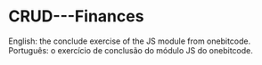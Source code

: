 # CRUD---Finances
English: the conclude exercise of the JS module from onebitcode. Português: o exercício de conclusão do módulo JS do onebitcode.
